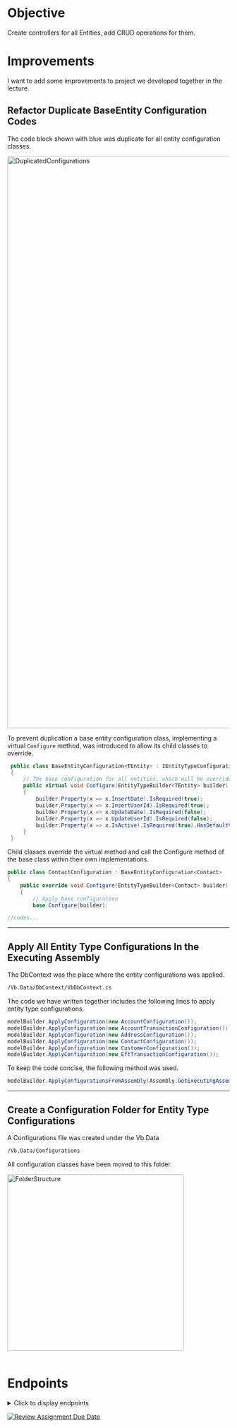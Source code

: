 # Objective

Create controllers for all Entities, add CRUD operations for them.

# Improvements

I want to add some improvements to project we developed together in the lecture. 

## Refactor Duplicate BaseEntity Configuration Codes

The code block shown with blue was duplicate for all entity configuration classes.

<img width="1294" alt="DuplicatedConfigurations" src="https://github.com/300-Akbank-Net-Bootcamp/aw-2-CanberkTimurlenk/assets/18058846/05013527-e664-426b-b72f-3ff005eb30a4">

To prevent duplication a base entity configuration class, implementing a virtual ``Configure`` method, was introduced to allow its child classes to override.

```cs
 public class BaseEntityConfiguration<TEntity> : IEntityTypeConfiguration<TEntity> where TEntity : BaseEntity
 {
     // The base configuration for all entities, which will be overridden by the child classes
     public virtual void Configure(EntityTypeBuilder<TEntity> builder)
     {
         builder.Property(x => x.InsertDate).IsRequired(true);
         builder.Property(x => x.InsertUserId).IsRequired(true);
         builder.Property(x => x.UpdateDate).IsRequired(false);
         builder.Property(x => x.UpdateUserId).IsRequired(false);
         builder.Property(x => x.IsActive).IsRequired(true).HasDefaultValue(true);
     }
 }
```

Child classes override the virtual method and call the Configure method of the base class within their own implementations.

```cs
public class ContactConfiguration : BaseEntityConfiguration<Contact>
{
    public override void Configure(EntityTypeBuilder<Contact> builder)
    {
        // Apply base configuration
        base.Configure(builder);

//codes...
```

<hr>

## Apply All Entity Type Configurations In the Executing Assembly

The DbContext was the place where the entity configurations was applied.

```bash
/Vb.Data/DbContext/VbDbContext.cs
```

The code we have written together includes the following lines to apply entity type configurations.

```cs
modelBuilder.ApplyConfiguration(new AccountConfiguration());
modelBuilder.ApplyConfiguration(new AccountTransactionConfiguration());
modelBuilder.ApplyConfiguration(new AddressConfiguration());
modelBuilder.ApplyConfiguration(new ContactConfiguration());
modelBuilder.ApplyConfiguration(new CustomerConfiguration());
modelBuilder.ApplyConfiguration(new EftTransactionConfiguration());
```

To keep the code concise, the following method was used.

```cs
modelBuilder.ApplyConfigurationsFromAssembly(Assembly.GetExecutingAssembly());
```

<hr>

## Create a Configuration Folder for Entity Type Configurations <br> 

A Configurations file was created under the Vb.Data

```bash
/Vb.Data/Configurations
```

All configuration classes have been moved to this folder.

<img width="400" alt="FolderStructure" src="https://github.com/300-Akbank-Net-Bootcamp/aw-2-CanberkTimurlenk/assets/18058846/987e9141-1c64-4960-be47-9f0922bf5f86">

<br>
<br>

# Endpoints
<details>
<summary>Click to display endpoints</summary>
<img width="898" alt="Endpoints" src="https://github.com/300-Akbank-Net-Bootcamp/aw-2-CanberkTimurlenk/assets/18058846/78c4ba4e-3ada-4c85-b5a6-47d4fadcb297">
</details>



[![Review Assignment Due Date](https://classroom.github.com/assets/deadline-readme-button-24ddc0f5d75046c5622901739e7c5dd533143b0c8e959d652212380cedb1ea36.svg)](https://classroom.github.com/a/GfoSvSyx)
